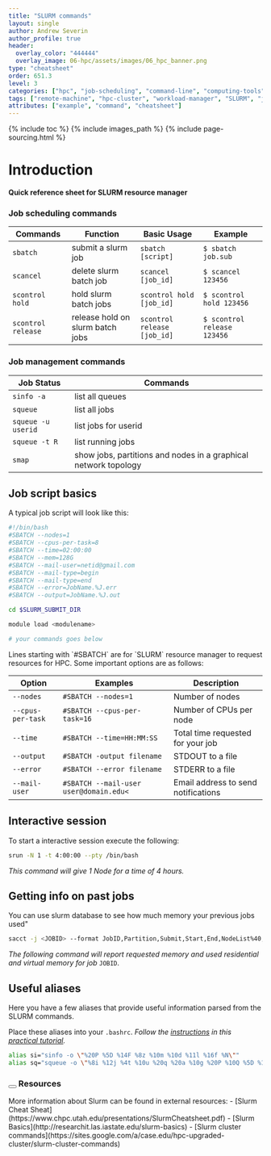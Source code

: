 ```yaml
---
title: "SLURM commands"
layout: single
author: Andrew Severin
author_profile: true
header:
  overlay_color: "444444"
  overlay_image: 06-hpc/assets/images/06_hpc_banner.png
type: "cheatsheet"
order: 651.3
level: 3
categories: ["hpc", "job-scheduling", "command-line", "computing-tools"]
tags: ["remote-machine", "hpc-cluster", "workload-manager", "SLURM", "job-history", "JOBID", "alias"]
attributes: ["example", "command", "cheatsheet"]
---
```


{% include toc %}
{% include images_path %}
{% include page-sourcing.html %}


# Introduction

**Quick reference sheet for SLURM resource manager**

### Job scheduling commands

| Commands           | Function                         | Basic Usage                  | Example                      |
|--------------------|----------------------------------|------------------------------|------------------------------|
| `sbatch`           | submit a slurm job               | `sbatch [script]`            | `$ sbatch job.sub`          |
| `scancel`          | delete slurm batch job           | `scancel [job_id]`           | `$ scancel 123456`           |
| `scontrol hold `   | hold slurm batch jobs            | `scontrol hold [job_id]`     | `$ scontrol hold 123456`     |
| `scontrol release` | release hold on slurm batch jobs | `scontrol release  [job_id]` | `$ scontrol release  123456` |


### Job management commands

| Job Status         | Commands                  |
|--------------------|---------------------------|
| `sinfo -a`         | list all queues           |
| `squeue`           | list all jobs             |
| `squeue -u userid` | list jobs for userid      |
| `squeue -t R`      | list running jobs         |
| `smap`             | show jobs, partitions and nodes in a graphical network topology |


## Job script basics

A typical job script will look like this:

```bash
#!/bin/bash
#SBATCH --nodes=1
#SBATCH --cpus-per-task=8
#SBATCH --time=02:00:00
#SBATCH --mem=128G
#SBATCH --mail-user=netid@gmail.com
#SBATCH --mail-type=begin
#SBATCH --mail-type=end
#SBATCH --error=JobName.%J.err
#SBATCH --output=JobName.%J.out

cd $SLURM_SUBMIT_DIR

module load <modulename>

# your commands goes below
```

<div class="note" markdown="1">
Lines starting with `#SBATCH` are for `SLURM` resource manager to request resources for HPC. Some important options are as follows:
<div class="mb- bc-white" markdown="1">

| Option            | Examples                               | Description                         |
|-------------------|----------------------------------------|-------------------------------------|
| `--nodes`         | `#SBATCH --nodes=1`                    | Number of nodes                     |
| `--cpus-per-task` | `#SBATCH --cpus-per-task=16`           | Number of CPUs per node             |
| `--time`          | `#SBATCH --time=HH:MM:SS`              | Total time requested for your job   |
| `--output`        | `#SBATCH -output filename`             | STDOUT to a file                    |
| `--error`         | `#SBATCH --error filename`             | STDERR to a file                    |
| `--mail-user`     | `#SBATCH --mail-user user@domain.edu<` | Email address to send notifications |

</div></div>


## Interactive session

To start a interactive session execute the following:
```bash
srun -N 1 -t 4:00:00 --pty /bin/bash
```
*This command will give 1 Node for a time of 4 hours.*


## Getting info on past jobs

You can use slurm database to see how much memory your previous jobs used"
```bash
sacct -j <JOBID> --format JobID,Partition,Submit,Start,End,NodeList%40,ReqMem,MaxRSS,MaxRSSNode,MaxRSSTask,MaxVMSize,ExitCode
```
*The following command will report requested memory and used residential and virtual memory for job* `JOBID`.


## Useful aliases

Here you have a few aliases that provide useful information parsed from the SLURM commands.

Place these aliases into your `.bashrc`. *Follow the [instructions](#add-alias-to-bashrc) in this <a class="t-links" href="651.1">practical tutorial</a>.*
```bash
alias si="sinfo -o \"%20P %5D %14F %8z %10m %10d %11l %16f %N\""
alias sq="squeue -o \"%8i %12j %4t %10u %20q %20a %10g %20P %10Q %5D %11l %11L %R\""
```

### <button class="btn more mr"></button> Resources
<div class="more before" data-before="" markdown="1">
More information about Slurm can be found in external resources:
- [Slurm Cheat Sheat](https://www.chpc.utah.edu/presentations/SlurmCheatsheet.pdf)
- [Slurm Basics](http://researchit.las.iastate.edu/slurm-basics)
- [Slurm cluster commands](https://sites.google.com/a/case.edu/hpc-upgraded-cluster/slurm-cluster-commands)
</div>
